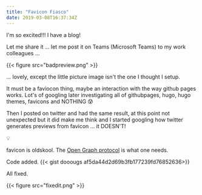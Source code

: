 ```yaml
---
title: "Favicon Fiasco"
date: 2019-03-08T16:37:34Z
---
```


I'm so excited!!! I have a blog!

Let me share it ... let me post it on Teams (Microsoft Teams) to my work colleagues ...

{{< figure src="badpreview.png" >}}

... lovely, except the little picture image isn't the one I thought I setup.

It must be a faviocon thing, maybe an interaction with the way github pages works. Lot's of googling later investigating all of githubpages, hugo, hugo themes, favicons and NOTHING :cold_sweat:

Then I posted on twitter and had the same result, at this point not unexpected but it did make me think and I started googling how twitter generates previews from favicon ... it DOESN'T!

:bulb:

favicon is oldskool. The [Open Graph protocol](http://ogp.me/) is what one needs.

Code added.
{{< gist dooougs af5da44d2d69b3fb177239fd76852636>}}

All fixed.

{{< figure src="fixedit.png" >}}
